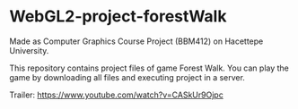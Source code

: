 # WebGL2-project-forestWalk
Made as Computer Graphics Course Project (BBM412) on Hacettepe University. 

This repository contains project files of game Forest Walk. 
You can play the game by downloading all files and executing project in a server. 

Trailer: https://www.youtube.com/watch?v=CASkUr9Ojpc
